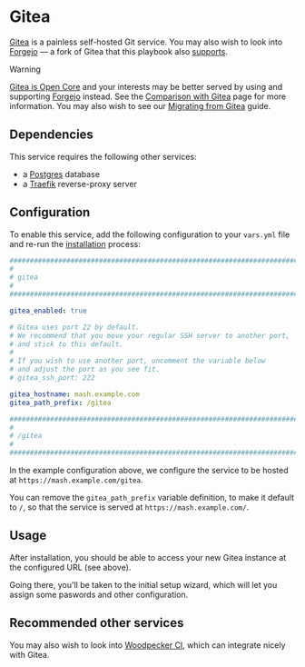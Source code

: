 # Gitea

[Gitea](https://gitea.io/) is a painless self-hosted Git service. You may also wish to look into [Forgejo](https://forgejo.org/) — a fork of Gitea that this playbook also [supports](forgejo.md).

> [!WARNING]
> [Gitea is Open Core](https://codeberg.org/forgejo/discussions/issues/102) and your interests may be better served by using and supporting [Forgejo](forgejo.md) instead. See the [Comparison with Gitea](https://forgejo.org/compare-to-gitea/) page for more information. You may also wish to see our [Migrating from Gitea](./forgejo.md#migrating-from-gitea) guide.


## Dependencies

This service requires the following other services:

- a [Postgres](postgres.md) database
- a [Traefik](traefik.md) reverse-proxy server


## Configuration

To enable this service, add the following configuration to your `vars.yml` file and re-run the [installation](../installing.md) process:

```yaml
########################################################################
#                                                                      #
# gitea                                                                #
#                                                                      #
########################################################################

gitea_enabled: true

# Gitea uses port 22 by default.
# We recommend that you move your regular SSH server to another port,
# and stick to this default.
#
# If you wish to use another port, uncomment the variable below
# and adjust the port as you see fit.
# gitea_ssh_port: 222

gitea_hostname: mash.example.com
gitea_path_prefix: /gitea

########################################################################
#                                                                      #
# /gitea                                                               #
#                                                                      #
########################################################################
```

In the example configuration above, we configure the service to be hosted at `https://mash.example.com/gitea`.

You can remove the `gitea_path_prefix` variable definition, to make it default to `/`, so that the service is served at `https://mash.example.com/`.


## Usage

After installation, you should be able to access your new Gitea instance at the configured URL (see above).

Going there, you'll be taken to the initial setup wizard, which will let you assign some paswords and other configuration.


## Recommended other services

You may also wish to look into [Woodpecker CI](woodpecker-ci.md), which can integrate nicely with Gitea.
